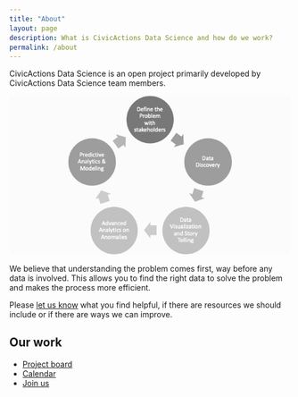 ```yaml
---
title: "About"
layout: page
description: What is CivicActions Data Science and how do we work?
permalink: /about
---
```


CivicActions Data Science is an open project primarily developed by CivicActions 
Data Science team members. 

![Data Science Lifecycle](/assets/img/project-images/ds_lifecycle.png)

We believe that understanding the problem comes first, way before any data is 
involved. This allows you to find the right data to solve the problem and makes 
the process more efficient. 

Please [let us know](https://datascience.civicactions.com/contact) what you find 
helpful, if there are resources we should include or if there are ways we can 
improve.

## Our work
* [Project board](https://github.com/CivicActions/datascience/projects/1)
* [Calendar](/calendar)
* [Join us](/join)
